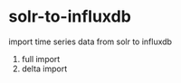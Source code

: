 solr-to-influxdb
================

import time series data from solr to influxdb

1. full import
2. delta import
